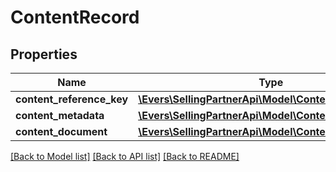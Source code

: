 # ContentRecord

## Properties
Name | Type | Description | Notes
------------ | ------------- | ------------- | -------------
**content_reference_key** | [**\Evers\SellingPartnerApi\Model\ContentReferenceKey**](ContentReferenceKey.md) |  | 
**content_metadata** | [**\Evers\SellingPartnerApi\Model\ContentMetadata**](ContentMetadata.md) |  | [optional] 
**content_document** | [**\Evers\SellingPartnerApi\Model\ContentDocument**](ContentDocument.md) |  | [optional] 

[[Back to Model list]](../README.md#documentation-for-models) [[Back to API list]](../README.md#documentation-for-api-endpoints) [[Back to README]](../README.md)


